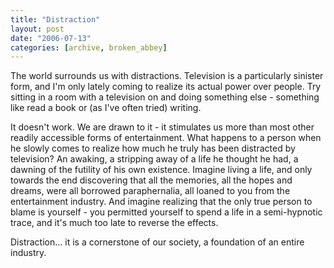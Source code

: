 ```yaml
---
title: "Distraction"
layout: post
date: "2006-07-13"
categories: [archive, broken_abbey]
---
```


The world surrounds us with distractions. Television is a particularly sinister
form, and I'm only lately coming to realize its actual power over people. Try
sitting in a room with a television on and doing something else - something like
read a book or (as I've often tried) writing.

It doesn't work. We are drawn to it - it stimulates us more than most other
readily accessible forms of entertainment. What happens to a person when he
slowly comes to realize how much he truly has been distracted by television? An
awaking, a stripping away of a life he thought he had, a dawning of the futility
of his own existence. Imagine living a life, and only towards the end
discovering that all the memories, all the hopes and dreams, were all borrowed
paraphernalia, all loaned to you from the entertainment industry. And imagine
realizing that the only true person to blame is yourself - you permitted
yourself to spend a life in a semi-hypnotic trace, and it's much too late to
reverse the effects.

Distraction... it is a cornerstone of our society, a foundation of an entire
industry.
